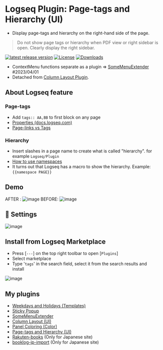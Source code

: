 # Logseq Plugin: Page-tags and Hierarchy (UI)

- Display page-tags and hierarchy on the right-hand side of the page.
> Do not show page tags or hierarchy when PDF view or right sidebar is open. Clearly display the right sidebar.

 [![latest release version](https://img.shields.io/github/v/release/YU000jp/logseq-page-tags-and-hierarchy)](https://github.com/YU000jp/logseq-page-tags-and-hierarchy/releases)
[![License](https://img.shields.io/github/license/YU000jp/logseq-page-tags-and-hierarchy?color=blue)](https://github.com/YU000jp/logseq-page-tags-and-hierarchy/blob/main/LICENSE)
[![Downloads](https://img.shields.io/github/downloads/YU000jp/logseq-page-tags-and-hierarchy/total.svg)](https://github.com/YU000jp/logseq-page-tags-and-hierarchy/releases)

- ContextMenu functions separate as a plugin => [SomeMenuExtender](https://github.com/YU000jp/logseq-plugin-some-menu-extender) #2023/04/01
- Detached from [Column Layout Plugin](https://github.com/YU000jp/Logseq-column-Layout).

## About Logseq feature

### Page-tags

- Add `tags:: AA,BB` to first block on any page
- [Properties (docs.logseq.com)](https://docs.logseq.com/#/page/properties)
- [Page-links vs Tags](https://aryansawhney.com/pages/page-links-vs-tags-in-logseq/#special-case-page-tags)

### Hierarchy

- Insert slashes in a page name to create what is called "hierarchy". for example `Logseq/Plugin`
- [How to use namespaces](https://www.logseqmastery.com/blog/logseq-namespaces)
- It turns out that Logseq has a macro to show the hierarchy. Example: `{{namespace PAGE}}`

## Demo

AFTER :
![image](https://user-images.githubusercontent.com/111847207/209886888-0729b627-627d-4e05-abba-c9cbfe6e3758.png)
BEFORE:
![image](https://user-images.githubusercontent.com/111847207/209887038-dbdfa071-8d6e-4aae-9614-40aaddb0e5eb.png)

## 🎨 Settings

![image](https://user-images.githubusercontent.com/111847207/233505475-247977e9-4f08-436f-a3dd-328ed941f5e5.png)

## Install from Logseq Marketplace

- Press [`---`] on the top right toolbar to open [`Plugins`]
- Select marketplace
- Type '`tags`' in the search field, select it from the search results and install

![image](https://user-images.githubusercontent.com/111847207/229359364-fb75af38-ff92-4aff-9c6d-c4c4e840de0f.png)

## My plugins

- [Weekdays and Holidays (Templates)](https://github.com/YU000jp/logseq-plugin-weekdays-and-weekends)
- [Sticky Popup](https://github.com/YU000jp/logseq-plugin-sticky-popup)
- [SomeMenuExtender](https://github.com/YU000jp/logseq-plugin-some-menu-extender)
- [Column Layout (UI)](https://github.com/YU000jp/Logseq-column-Layout)
- [Panel Coloring (Color)](https://github.com/YU000jp/logseq-plugin-panel-coloring)
- [Page-tags and Hierarchy (UI)](https://github.com/YU000jp/logseq-page-tags-and-hierarchy)
- [Rakuten-books](https://github.com/YU000jp/logseq-plugin-rakuten-books) (Only for Japanese site)
- [booklog-jp-import](https://github.com/YU000jp/logseq-plugin-booklog-jp-import) (Only for Japanese site)
